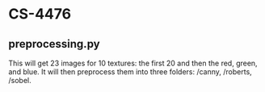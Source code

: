 # CS-4476

## preprocessing.py
This will get 23 images for 10 textures: the first 20 and then the red, green, and blue.
It will then preprocess them into three folders: /canny, /roberts, /sobel.

